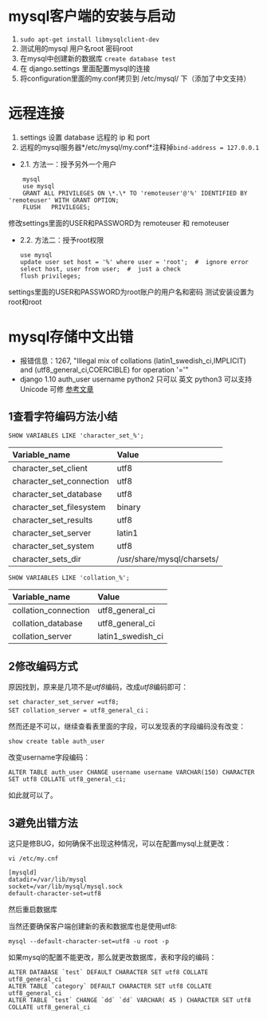 # mysql客户端的安装与启动
1. ```sudo apt-get install libmysqlclient-dev```
2. 测试用的mysql 用户名root  密码root
3. 在mysql中创建新的数据库
```create database test```
4. 在 django.settings 里面配置mysql的连接
5. 将configuration里面的my.conf拷贝到 /etc/mysql/ 下（添加了中文支持）
# 远程连接
1. settings 设置 database 远程的 ip 和 port
2. 远程的mysql服务器*/etc/mysql/my.conf*注释掉```bind-address = 127.0.0.1```
- 2.1. 方法一：授予另外一个用户
```
    mysql
    use mysql
    GRANT ALL PRIVILEGES ON \*.\* TO 'remoteuser'@'%' IDENTIFIED BY 'remoteuser' WITH GRANT OPTION;
    FLUSH   PRIVILEGES;
```
修改settings里面的USER和PASSWORD为 remoteuser 和 remoteuser
- 2.2. 方法二：授予root权限
    ```mysql
    use mysql
    update user set host = '%' where user = 'root';  #  ignore error
    select host, user from user;  #  just a check
    flush privileges;
    ```
settings里面的USER和PASSWORD为root账户的用户名和密码 测试安装设置为 root和root
# mysql存储中文出错
* 报错信息：1267, "Illegal mix of collations (latin1_swedish_ci,IMPLICIT) and (utf8_general_ci,COERCIBLE) for operation '='"
* django 1.10 auth_user username python2 只可以 英文  python3 可以支持 Unicode 可修
[参考文章](http://blog.csdn.net/wujingwen1111/article/details/12652819)
## 1查看字符编码方法小结
```
SHOW VARIABLES LIKE 'character_set_%';
```
|Variable_name|Value|
:-----|:-----|
| character_set_client     | utf8                       |
| character_set_connection | utf8                       |
| character_set_database   | utf8                       |
| character_set_filesystem | binary                     |
| character_set_results    | utf8                       |
| character_set_server     | latin1                     |
| character_set_system     | utf8                       |
| character_sets_dir       | /usr/share/mysql/charsets/ |

```
SHOW VARIABLES LIKE 'collation_%';
```
| Variable_name        | Value             |
|:-----|:-----|
| collation_connection | utf8_general_ci   |
| collation_database   | utf8_general_ci   |
| collation_server     | latin1_swedish_ci |
## 2修改编码方式
原因找到，原来是几项不是*utf8*编码，改成*utf8*编码即可：
```
set character_set_server =utf8;
SET collation_server = utf8_general_ci；
```
然而还是不可以，继续查看表里面的字段，可以发现表的字段编码没有改变：
```
show create table auth_user
```
改变username字段编码：
```
ALTER TABLE auth_user CHANGE username username VARCHAR(150) CHARACTER SET utf8 COLLATE utf8_general_ci;
```
如此就可以了。

## 3避免出错方法
这只是修BUG，如何确保不出现这种情况，可以在配置mysql上就更改：
```
vi /etc/my.cnf

[mysqld]
datadir=/var/lib/mysql
socket=/var/lib/mysql/mysql.sock
default-character-set=utf8
```
然后重启数据库

当然还要确保客户端创建新的表和数据库也是使用utf8:
```
mysql --default-character-set=utf8 -u root -p
```
如果mysql的配置不能更改，那么就更改数据库，表和字段的编码：
```
ALTER DATABASE `test` DEFAULT CHARACTER SET utf8 COLLATE utf8_general_ci
ALTER TABLE `category` DEFAULT CHARACTER SET utf8 COLLATE utf8_general_ci
ALTER TABLE `test` CHANGE `dd` `dd` VARCHAR( 45 ) CHARACTER SET utf8 COLLATE utf8_general_ci
```
